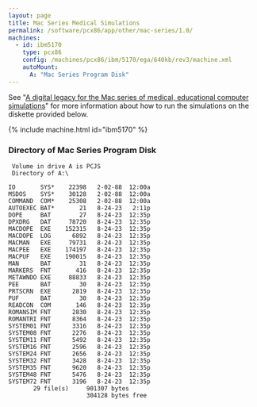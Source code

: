 ```yaml
---
layout: page
title: Mac Series Medical Simulations
permalink: /software/pcx86/app/other/mac-series/1.0/
machines:
  - id: ibm5170
    type: pcx86
    config: /machines/pcx86/ibm/5170/ega/640kb/rev3/machine.xml
    autoMount:
      A: "Mac Series Program Disk"
---
```


See "[A digital legacy for the Mac series of medical, educational computer simulations](https://github.com/Papa-26/mac-series/)" for more information about how to run the simulations on the diskette provided below.

{% include machine.html id="ibm5170" %}

### Directory of Mac Series Program Disk

     Volume in drive A is PCJS
     Directory of A:\

    IO       SYS*    22398   2-02-88  12:00a
    MSDOS    SYS*    30128   2-02-88  12:00a
    COMMAND  COM*    25308   2-02-88  12:00a
    AUTOEXEC BAT*       21   8-24-23   2:11p
    DOPE     BAT        27   8-24-23  12:35p
    DPXDRG   DAT     78720   8-24-23  12:35p
    MACDOPE  EXE    152315   8-24-23  12:35p
    MACDOPE  LOG      6892   8-24-23  12:35p
    MACMAN   EXE     79731   8-24-23  12:35p
    MACPEE   EXE    174197   8-24-23  12:35p
    MACPUF   EXE    190015   8-24-23  12:35p
    MAN      BAT        31   8-24-23  12:35p
    MARKERS  FNT       416   8-24-23  12:35p
    METAWNDO EXE     88833   8-24-23  12:35p
    PEE      BAT        30   8-24-23  12:35p
    PRTSCRN  EXE      2819   8-24-23  12:35p
    PUF      BAT        30   8-24-23  12:35p
    READCON  COM       146   8-24-23  12:35p
    ROMANSIM FNT      2830   8-24-23  12:35p
    ROMANTRI FNT      8364   8-24-23  12:35p
    SYSTEM01 FNT      3316   8-24-23  12:35p
    SYSTEM08 FNT      2276   8-24-23  12:35p
    SYSTEM11 FNT      5492   8-24-23  12:35p
    SYSTEM16 FNT      2596   8-24-23  12:35p
    SYSTEM24 FNT      2656   8-24-23  12:35p
    SYSTEM32 FNT      3428   8-24-23  12:35p
    SYSTEM35 FNT      9620   8-24-23  12:35p
    SYSTEM48 FNT      5476   8-24-23  12:35p
    SYSTEM72 FNT      3196   8-24-23  12:35p
           29 file(s)     901307 bytes
                          304128 bytes free
